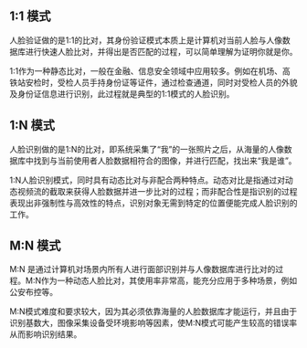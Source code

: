 ## 1:1 模式

人脸验证做的是1:1的比对，其身份验证模式本质上是计算机对当前人脸与人像数据库进行快速人脸比对，并得出是否匹配的过程，可以简单理解为证明你就是你。

1:1作为一种静态比对，一般在金融、信息安全领域中应用较多。例如在机场、高铁站安检时，受检人员手持身份证等证件，通过检查通道，同时对受检人员的外貌及身份证信息进行识别，此过程就是典型的1:1模式的人脸识别。

## 1:N 模式

人脸识别做的是1:N的比对，即系统采集了“我”的一张照片之后，从海量的人像数据库中找到与当前使用者人脸数据相符合的图像，并进行匹配，找出来“我是谁”。



1:N人脸识别模式，同时具有动态比对与非配合两种特点。动态对比是指通过对动态视频流的截取来获得人脸数据并进一步比对的过程；而非配合性是指识别的过程表现出非强制性与高效性的特点，识别对象无需到特定的位置便能完成人脸识别的工作。

## M:N 模式

M:N 是通过计算机对场景内所有人进行面部识别并与人像数据库进行比对的过程。M:N作为一种动态人脸比对，其使用率非常高，能充分应用于多种场景，例如公安布控等。


M:N模式难度和要求较大，因为其必须依靠海量的人脸数据库才能运行，并且由于识别基数大，图像采集设备受环境影响等因素，使M:N模式可能产生较高的错误率从而影响识别结果。











